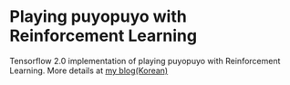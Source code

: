 # Playing puyopuyo with Reinforcement Learning
Tensorflow 2.0 implementation of playing puyopuyo with Reinforcement Learning. More details at [my blog(Korean)](https://queez0405.github.io/posts/)
